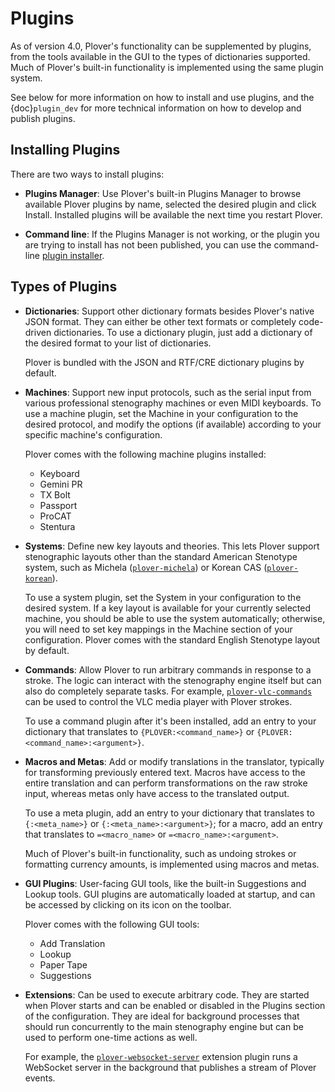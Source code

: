 # Plugins

As of version 4.0, Plover's functionality can be supplemented by plugins,
from the tools available in the GUI to the types of dictionaries supported.
Much of Plover's built-in functionality is implemented using the same plugin
system.

See below for more information on how to install and use plugins, and the
{doc}`plugin_dev` for more technical information on how to develop and publish
plugins.

## Installing Plugins

There are two ways to install plugins:

- **Plugins Manager**: Use Plover's built-in Plugins Manager to browse
  available Plover plugins by name, selected the desired plugin and click
  Install. Installed plugins will be available the next time you restart
  Plover.

- **Command line**: If the Plugins Manager is not working, or the plugin you
  are trying to install has not been published, you can use the command-line
  [plugin installer](plugin-installer).

## Types of Plugins

- **Dictionaries**: Support other dictionary formats besides Plover's native
  JSON format. They can either be other text formats or completely code-driven
  dictionaries. To use a dictionary plugin, just add a dictionary of the
  desired format to your list of dictionaries.

  Plover is bundled with the JSON and RTF/CRE dictionary plugins by default.

- **Machines**: Support new input protocols, such as the serial input from
  various professional stenography machines or even MIDI keyboards. To use a
  machine plugin, set the Machine in your configuration to the desired
  protocol, and modify the options (if available) according to your specific
  machine's configuration.

  Plover comes with the following machine plugins installed:

  - Keyboard
  - Gemini PR
  - TX Bolt
  - Passport
  - ProCAT
  - Stentura

- **Systems**: Define new key layouts and theories. This lets Plover support
  stenographic layouts other than the standard American Stenotype system,
  such as Michela ([`plover-michela`](https://pypi.org/project/plover-michela/))
  or Korean CAS ([`plover-korean`](https://github.com/nsmarkop/plover_korean)).

  To use a system plugin, set the System in your configuration to the desired
  system. If a key layout is available for your currently selected machine,
  you should be able to use the system automatically; otherwise, you will
  need to set key mappings in the Machine section of your configuration.
  Plover comes with the standard English Stenotype layout by default.

- **Commands**: Allow Plover to run arbitrary commands in response to a
  stroke. The logic can interact with the stenography engine itself but can
  also do completely separate tasks. For example,
  [`plover-vlc-commands`](https://pypi.org/project/plover-vlc-commands/) can
  be used to control the VLC media player with Plover strokes.

  To use a command plugin after it's been installed, add an entry to your
  dictionary that translates to `{PLOVER:<command_name>}` or
  `{PLOVER:<command_name>:<argument>}`.

- **Macros and Metas**: Add or modify translations in the translator,
  typically for transforming previously entered text. Macros have access to
  the entire translation and can perform transformations on the raw stroke
  input, whereas metas only have access to the translated output.

  To use a meta plugin, add an entry to your dictionary that translates to
  `{:<meta_name>}` or `{:<meta_name>:<argument>}`; for a macro, add an
  entry that translates to `=<macro_name>` or `=<macro_name>:<argument>`.

  Much of Plover's built-in functionality, such as undoing strokes or
  formatting currency amounts, is implemented using macros and metas.

- **GUI Plugins**: User-facing GUI tools, like the built-in Suggestions and
  Lookup tools. GUI plugins are automatically loaded at startup, and can be
  accessed by clicking on its icon on the toolbar.

  Plover comes with the following GUI tools:

  - Add Translation
  - Lookup
  - Paper Tape
  - Suggestions

- **Extensions**: Can be used to execute arbitrary code. They are started when
  Plover starts and can be enabled or disabled in the Plugins section of the
  configuration. They are ideal for background processes that should run
  concurrently to the main stenography engine but can be used to perform
  one-time actions as well.

  For example, the
  [`plover-websocket-server`](https://github.com/nsmarkop/plover_websocket_server)
  extension plugin runs a
  WebSocket server in the background that publishes a stream of Plover events.
